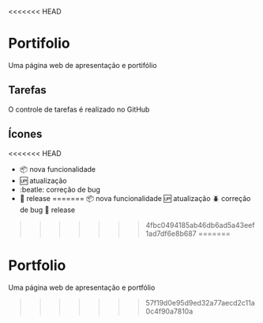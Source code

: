 <<<<<<< HEAD
# Portifolio
Uma página web de apresentação e portifólio 

## Tarefas 

O controle de tarefas é realizado no GitHub
## Ícones

<<<<<<< HEAD
- :package: nova funcionalidade
- :up: atualização
- :beatle: correção de bug
- :checkered_flag: release
=======
:package: nova funcionalidade
:up: atualização
:beetle: correção de bug
:checkered_flag: release
>>>>>>> 4fbc0494185ab46db6ad5a43eef1ad7df6e8b687
=======
# Portfolio
Uma página web de apresentação e portfólio 
>>>>>>> 57f19d0e95d9ed32a77aecd2c11a0c4f90a7810a
